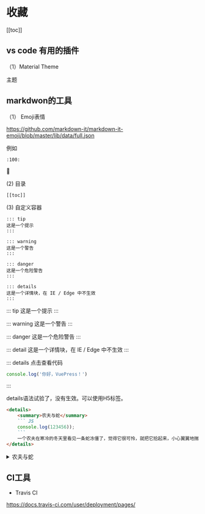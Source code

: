 # 收藏

[[toc]]

## vs code 有用的插件

（1）Material Theme

主题

## markdwon的工具

（1） Emoji表情

https://github.com/markdown-it/markdown-it-emoji/blob/master/lib/data/full.json

例如

``` markdwon
:100:
```

:100:

(2) 目录

``` markdwon
[[toc]]
```

(3) 自定义容器

``` markdwon
::: tip
这是一个提示
:::

::: warning
这是一个警告
:::

::: danger
这是一个危险警告
:::

::: details
这是一个详情块，在 IE / Edge 中不生效
:::
```

::: tip
这是一个提示
:::

::: warning
这是一个警告
:::

::: danger
这是一个危险警告
:::

::: detail
这是一个详情块，在 IE / Edge 中不生效
:::

::: details 点击查看代码

``` js
console.log('你好，VuePress！')
```

:::

details语法试验了，没有生效。可以使用H5标签。

``` markdown
<details>
    <summary>农夫与蛇</summary>
    ``` JS
    console.log(123456));
    ```
    一个农夫在寒冷的冬天里看见一条蛇冻僵了，觉得它很可怜，就把它拾起来，小心翼翼地揣进怀里，用暖热的身体温暖着它。那条蛇受到了暖气，渐渐复苏了，又恢复了生机。等到它彻底苏醒过来，便立即恢复了本性，用尖利的毒牙狠狠地咬了恩人一口，使他受到了致命的创伤。农夫临死的时候痛悔地说：“我可怜恶人，不辨好坏，结果害了自己，遭到这样的报应。 如果有来世 ，我绝不怜惜像毒蛇一样的恶人。”
</details>
```

<details>
    <summary>农夫与蛇</summary>
    一个农夫在寒冷的冬天里看见一条蛇冻僵了，觉得它很可怜，就把它拾起来，小心翼翼地揣进怀里，用暖热的身体温暖着它。那条蛇受到了暖气，渐渐复苏了，又恢复了生机。等到它彻底苏醒过来，便立即恢复了本性，用尖利的毒牙狠狠地咬了恩人一口，使他受到了致命的创伤。农夫临死的时候痛悔地说：“我可怜恶人，不辨好坏，结果害了自己，遭到这样的报应。 如果有来世 ，我绝不怜惜像毒蛇一样的恶人。”
</details>

## CI工具

* Travis CI

https://docs.travis-ci.com/user/deployment/pages/
